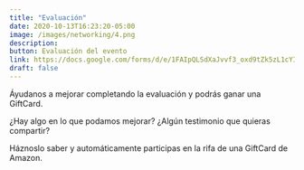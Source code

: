 ```yaml
---
title: "Evaluación"
date: 2020-10-13T16:23:20-05:00
image: /images/networking/4.png
description: 
button: Evaluación del evento
link: https://docs.google.com/forms/d/e/1FAIpQLSdXaJvvf3_oxd9tZk5zL1cYISwzi8TVrqOZCon1t3PutE-r9g/viewform
draft: false
---
```


Áyudanos a mejorar completando la evaluación y podrás ganar una GiftCard.

¿Hay algo en lo que podamos mejorar? ¿Algún testimonio que quieras compartir? 

Háznoslo saber y automáticamente participas en la rifa de una GiftCard de Amazon. 



